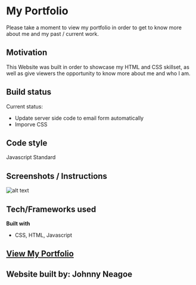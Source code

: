 # My Portfolio

Please take a moment to view my portfolio in order to get to know more about me and my past / current work.

## Motivation

This Website was built in order to showcase my HTML and CSS skillset, as well as give viewers the opportunity to know more about me and who I am. 

## Build status

Current status:
- Update server side code to email form automatically
- Imporve CSS

## Code style

Javascript Standard

## Screenshots / Instructions

![alt text](https://github.com/JohnnyNeagoe/My-Portfolio/assets/images/screen-grab.png?raw=true)

## Tech/Frameworks used

<b>Built with</b>

- CSS, HTML, Javascript


## [View My Portfolio](https://johnnyneagoe.github.io/My-Portfolio/index.html)

## Website built by: Johnny Neagoe

